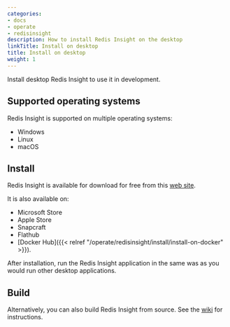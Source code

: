 ```yaml
---
categories:
- docs
- operate
- redisinsight
description: How to install Redis Insight on the desktop
linkTitle: Install on desktop
title: Install on desktop
weight: 1
---
```

Install desktop Redis Insight to use it in development.

## Supported operating systems

Redis Insight is supported on multiple operating systems:
- Windows
- Linux
- macOS

## Install

Redis Insight is available for download for free from this [web site](https://redis.io/insight/?utm_source=redisinsight&utm_medium=website&utm_campaign=install_redisinsight#insight-form).

It is also available on:
- Microsoft Store
- Apple Store
- Snapcraft
- Flathub
- [Docker Hub]({{< relref "/operate/redisinsight/install/install-on-docker" >}}).

After installation, run the Redis Insight application in the same was as you would run other desktop applications.

## Build

Alternatively, you can also build Redis Insight from source. See the [wiki](https://github.com/RedisInsight/RedisInsight#build) for instructions.